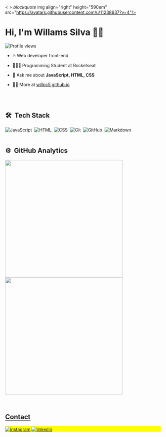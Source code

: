 < > *blockquote* img align="right" height="590em" src="https://avatars.githubusercontent.com/u/11238937?v=4"/>
<h1 align="left">Hi, I'm Willams Silva 👋🏽</h1>
<p align="left"> <img src="https://komarev.com/ghpvc/?username=willpc5&color=brightgreen" alt="Profile views" /> </p>

- 🔥 Web developer front-end 

- 👨🏽‍🎓 Programming Student at Rocketseat 

- 💬 Ask me about **JavaScript, HTML, CSS**

- 👨‍💻 More at [willpc5.github.io](https://willpc5.github.io/portfolio/)

<br><br>

## 🛠 &nbsp;Tech Stack

![JavaScript](https://img.shields.io/badge/-JavaScript-05122A?style=for-the-badge&logo=javascript)&nbsp;
![HTML](https://img.shields.io/badge/-HTML-05122A?style=for-the-badge&logo=HTML5)&nbsp;
![CSS](https://img.shields.io/badge/-CSS-05122A?style=for-the-badge&logo=CSS3&logoColor=1572B6)&nbsp;
![Git](https://img.shields.io/badge/-Git-05122A?style=for-the-badge&logo=git)&nbsp;
![GitHub](https://img.shields.io/badge/-GitHub-05122A?style=for-the-badge&logo=github)&nbsp;
![Markdown](https://img.shields.io/badge/-Markdown-05122A?style=for-the-badge&logo=markdown)&nbsp;
<br><br>

## ⚙️ &nbsp;GitHub Analytics

<p align="left">
   <a href="https://github.com/willpc5">
   <img width="380em" src="https://github-readme-stats.vercel.app/api?username=willpc5&show_icons=true&theme=dark&include_all_commits=true&count_private=true"/>
   <img width="380em" src="https://github-readme-stats.vercel.app/api/top-langs/?username=willpc5&layout=compact&langs_count=6&theme=tokyonight"/>
</p>

<br>

## Contact

<p align="left" style="background:yellow">
<a href="https://instagram.com/_willams_silva7" target="_blank">
 <img align="center" src="https://img.shields.io/badge/-_willpc5-05122A?style=for-the-badge&logo=instagram" alt="instagram"/>
</a>
<a href="https://www.linkedin.com/in/willams-silva-084baa188/" target="_blank">
  <img align="center" src="https://img.shields.io/badge/-willpc5-05122A?style=for-the-badge&logo=linkedin" alt="linkedin"/>
</a>
</p>

<br><br>